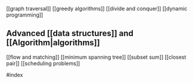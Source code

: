[[graph traversal]]
[[greedy algorithms]]
[[divide and conquer]]
[[dynamic programming]]


## Advanced [[data structures]] and [[Algorithm|algorithms]]
[[flow and matching]]
[[minimum spanning tree]]
[[subset sum]]
[[closest pair]]
[[scheduling problems]]



#index
